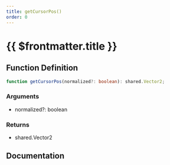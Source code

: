 ```yaml
---
title: getCursorPos()
order: 0
---
```


# {{ $frontmatter.title }}

## Function Definition

```ts
function getCursorPos(normalized?: boolean): shared.Vector2;
```

### Arguments

* normalized?: boolean

### Returns

* shared.Vector2

## Documentation

<!--@include: ./parts/getCursorPos.md-->
